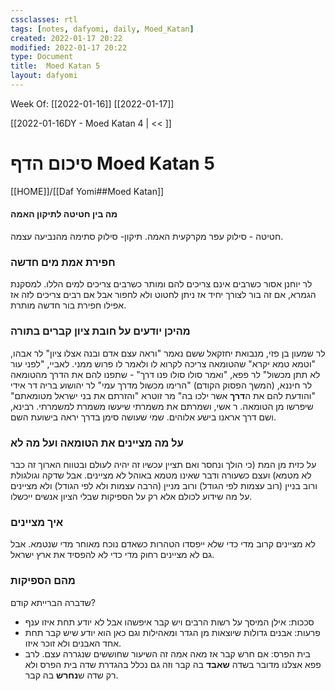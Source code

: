 ```yaml
---
cssclasses: rtl
tags: [notes, dafyomi, daily, Moed_Katan] 
created: 2022-01-17 20:22
modified: 2022-01-17 20:22
type: Document
title:  Moed Katan 5
layout: dafyomi
---
```

Week Of: [[2022-01-16]]
[[2022-01-17]]

[[2022-01-16DY - Moed Katan 4 | << ]] 

# סיכום הדף  Moed Katan 5

[[HOME]]/[[Daf Yomi##Moed Katan]]

#### מה בין חטיטה לתיקון האמה
חטיטה - סילוק עפר מקרקעית האמה. תיקון- סילוק סתימה מהנביעה עצמה.
### חפירת אמת מים חדשה
לר יוחנן אסור כשרבים אינם צריכים להם ומותר כשרבים צריכים למים הללו.
למסקנת הגמרא, אם זה בור לצורך יחיד אז ניתן לחטוט ולא לחפור אבל אם רבים צריכים לזה אז אפילו חפירת בור חדשה מותרת.
### מהיכן יודעים על חובת ציון קברים בתורה
לר שמעון בן פזי, מנבואת יחזקאל ששם נאמר "וראה עצם אדם ובנה אצלו ציון"
לר אבהו, "וטמא טמא יקרא" שהטומאה צריכה לקרוא לו ולאמר לו פרוש ממני. 
לאביי, "לפני עור לא תתן מכשול" 
לר פפא, "ואמר סולו סולו פנו דרך" - שתפנו להם את הדרך מהטומאה
לר חיננא, (המשך הפסוק הקודם) "הרימו מכשול מדרך עמי" 
לר יהושוע בריה דר אידי "והודעת להם את ה**דרך** אשר ילכו בה"
מר זוטרא "והזרתם את בני ישראל מטומאתם" שיפרשו מן הטומאה.
ר אשי, ושמרתם את משמרתי שיעשו משמרת למשמרתי.
רבינא, ושם דרך אראנו בישע אלוהים. שמי שעושה סימן בדרך יראה בישועת השם.
### על מה מציינים את הטומאה ועל מה לא
על כזית מן המת (כי הולך ונחסר ואם תציין עכשיו זה יהיה לעולם ובטווח הארוך זה כבר לא מטמא) ועצם כשעורה ודבר שאינו מטמא באוהל לא מציינים.
אבל שדקה וגולגולת ורוב בניין (רוב עצמות לפי הגודל) ורוב מניין (הרבה עצמות ולא לפי הגודל) ולא מציינים על מה שידוע לכולם אלא רק על הספיקות שבלי הציון אנשים ייכשלו. 
### איך מציינים
לא מציינים קרוב מדי כדי שלא ייפסדו הטהרות כשאדם נוכח מאוחר מדי שנטמא. אבל גם לא מציינים רחוק מדי כדי לא להפסיד את ארץ ישראל.
### מהם הספיקות
שדברה הברייתא קודם? 
- סככות: אילן המיסך על רשות הרבים ויש קבר איפשהו אבל לא יודע תחת איזו ענף
- פרעות: אבנים גדולות שיוצאות מן הגדר ומאהילות וגם כאן הוא יודע שיש קבר תחת אחד האבנים ולא זוכר איזו.
- בית הפרס: אם חרש קבר אז מאה אמה זה השיעור שחוששים שנגררה עצם. לרב פפא אצלנו מדובר בשדה **שאבד** בה קבר וזה גם נכלל בהגדרת שדה בית הפרס ולא רק שדה ש**נחרש** בה קבר.
